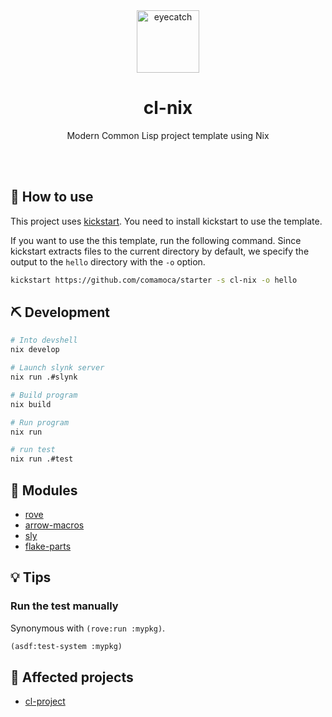 <div align="center">

<img src="https://emoji2svg.deno.dev/api/🦊" alt="eyecatch" height="100">

# cl-nix

Modern Common Lisp project template using Nix

<br>
<br>


</div>

<div align="center">

</div>

## 🚀 How to use

This project uses [kickstart](https://github.com/Keats/kickstart).
You need to install kickstart to use the template.

If you want to use the this template, run the following command.
Since kickstart extracts files to the current directory by default, we specify the output to the `hello` directory with the `-o` option.

```sh
kickstart https://github.com/comamoca/starter -s cl-nix -o hello
```

## ⛏️   Development

```sh
# Into devshell
nix develop

# Launch slynk server
nix run .#slynk

# Build program
nix build

# Run program
nix run

# run test
nix run .#test
```
## 🧩 Modules

- [rove](https://github.com/fukamachi/rove)
- [arrow-macros](https://github.com/hipeta/arrow-macros)
- [sly](https://github.com/joaotavora/sly)
- [flake-parts](https://flake.parts)

## 💡 Tips

### Run the test manually
Synonymous with `(rove:run :mypkg)`.

```lisp 
(asdf:test-system :mypkg)
```

## 👏 Affected projects

- [cl-project](https://github.com/fukamachi/cl-project)
